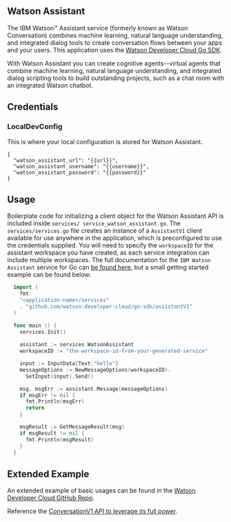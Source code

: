 ## Watson Assistant

The IBM Watson™ Assistant service (formerly known as Watson Conversation) combines machine learning, natural language understanding, and integrated dialog tools to create conversation flows between your apps and your users. This application uses the [Watson Developer Cloud Go SDK](https://github.com/watson-developer-cloud/go-sdk).

With Watson Assistant you can create cognitive agents--virtual agents that combine machine learning, natural language understanding, and integrated dialog scripting tools to build outstanding projects, such as a chat room with an integrated Watson chatbot.
 
##  Credentials

###  LocalDevConfig

This is where your local configuration is stored for Watson Assistant.
```
{
  "watson_assistant_url": "{{url}}",
  "watson_assistant_username": "{{username}}",
  "watson_assistant_password": "{{password}}"
}
```

## Usage

Boilerplate code for initializing a client object for the Watson Assistant API is included inside `services/ service_watson_assistant.go`. The `services/services.go` file creates an instance of a `AssistantV1` client available for use anywhere in the application, which is preconfigured to use the credentials supplied. You will need to specify the `workspaceID` for the assistant workspace you have created, as each service integration can include multiple workspaces. The full documentation for the `IBM Watson Assistant` service for Go can [be found here](https://www.ibm.com/watson/developercloud/assistant/api/v1), but a small getting started example can be found below:

```go
  import (
    fmt
    "<application-name>/services"
    . "github.com/watson-developer-cloud/go-sdk/assistantV1"
  )

  func main () { 
    services.Init()
    
    assistant := services.WatsonAssistant
    workspaceID := "the-workspace-id-from-your-generated-service"

    input := InputData{Text:"hello"}
    messageOptions := NewMessageOptions(workspaceID).
      SetInput(input).Send()

    msg, msgErr := assistant.Message(messageOptions)
    if msgErr != nil {
      fmt.Println(msgErr)
      return
    }

    msgResult := GetMessageResult(msg)
    if msgResult != nil {
      fmt.Println(msgResult)
    }
  }
```

## Extended Example

An extended example of basic usages can be found in the [Watson Developer Cloud GitHub Repo](https://github.com/watson-developer-cloud/go-sdk/tree/master/examples/assistantV1.go).

Reference the [ConversationV1 API to leverage its full power](https://www.ibm.com/watson/developercloud/assistant/api/v1).